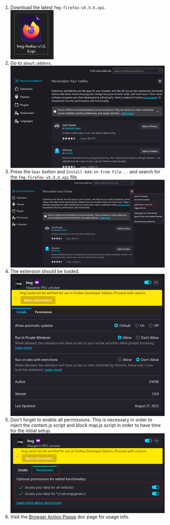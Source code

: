 1. Download the latest `fmg-firefox-vX.X.X.xpi`.<br>
    ![Firefox Extension](/assets/installation/firefox-extension.png)
2. Go to `about:addons`.<br>
    ![Firefox Extensions](/assets/installation/firefox-extensions.png)
4. Press the `Gear` button and `Install Add-on From File...` and search for the `fmg-firefox-vX.X.X.xpi` file.
    ![Firefox Load From File](/assets/installation/firefox-load-from-file.png)
5. The extension should be loaded.<br>
    ![Chrome Extension Loaded](/assets/installation/firefox-extension-loaded.png)
6. Don't forget to enable all permissions. This is necessary in order to inject the content.js script and block map.js script in order to have time for the initial setup.<br>
    ![Chrome Extension Loaded](/assets/installation/firefox-permissions.png)
7. Visit the [Browser Action Popup](/docs/popup.md) doc page for usage info.

